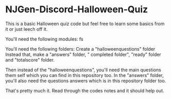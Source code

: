 # NJGen-Discord-Halloween-Quiz

This is a basic Halloween quiz code but feel free to learn some basics from it or just leech off it.

You'll need the following modules:
fs

You'll need the following folders:
Create a "halloweenquestions" folder
Instead that, make a "answers" folder, " completed folder", "ready" folder and "totalscore" folder.

Then instead of the "halloweenquestions", you'll need the main questions them self which you can find in this repository too.
In the "answers" folder, you'll also need the questions answers which is in this repository folder too.

That's pretty much it. Read through the codes notes and it should help out.
